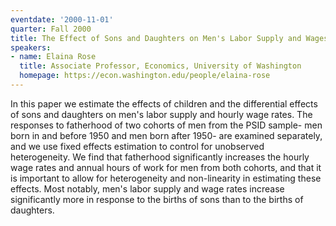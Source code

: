 ```yaml
---
eventdate: '2000-11-01'
quarter: Fall 2000
title: The Effect of Sons and Daughters on Men's Labor Supply and Wages
speakers:
- name: Elaina Rose
  title: Associate Professor, Economics, University of Washington
  homepage: https://econ.washington.edu/people/elaina-rose
---
```

In this paper we estimate the effects of children and the differential effects of sons and daughters on men's labor supply and hourly wage rates. The responses to fatherhood of two cohorts of men from the PSID sample- men born in and before 1950 and men born after 1950- are examined separately, and we use fixed effects estimation to control for unobserved heterogeneity. We find that fatherhood significantly increases the hourly wage rates and annual hours of work for men from both cohorts, and that it is important to allow for heterogeneity and non-linearity in estimating these effects. Most notably, men's labor supply and wage rates increase significantly more in response to the births of sons than to the births of daughters.